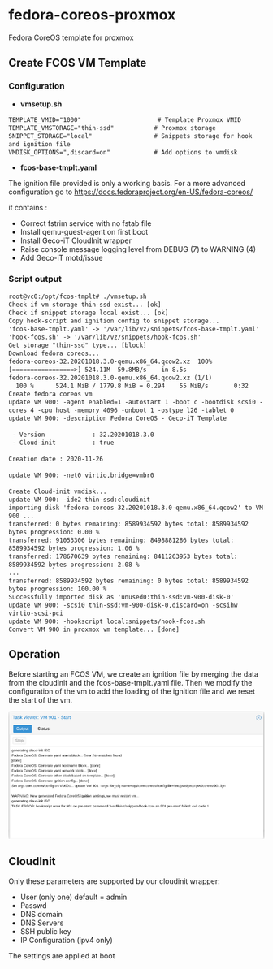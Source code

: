 # fedora-coreos-proxmox

Fedora CoreOS template for proxmox

## Create FCOS VM Template

### Configuration

* **vmsetup.sh**

```
TEMPLATE_VMID="1000"                     # Template Proxmox VMID 
TEMPLATE_VMSTORAGE="thin-ssd"           # Proxmox storage  
SNIPPET_STORAGE="local"                 # Snippets storage for hook and ignition file
VMDISK_OPTIONS=",discard=on"            # Add options to vmdisk
```

* **fcos-base-tmplt.yaml**

The ignition file provided is only a working basis.
For a more advanced configuration go to https://docs.fedoraproject.org/en-US/fedora-coreos/

it contains :

* Correct fstrim service with no fstab file
* Install qemu-guest-agent on first boot
* Install Geco-iT CloudInit wrapper
* Raise console message logging level from DEBUG (7) to WARNING (4)
* Add Geco-iT motd/issue

### Script output
```
root@vc0:/opt/fcos-tmplt# ./vmsetup.sh 
Check if vm storage thin-ssd exist... [ok]
Check if snippet storage local exist... [ok]
Copy hook-script and ignition config to snippet storage...
'fcos-base-tmplt.yaml' -> '/var/lib/vz/snippets/fcos-base-tmplt.yaml'
'hook-fcos.sh' -> '/var/lib/vz/snippets/hook-fcos.sh'
Get storage "thin-ssd" type... [block]
Download fedora coreos...
fedora-coreos-32.20201018.3.0-qemu.x86_64.qcow2.xz  100%[=================>] 524.11M  59.8MB/s    in 8.5s    
fedora-coreos-32.20201018.3.0-qemu.x86_64.qcow2.xz (1/1)
  100 %      524.1 MiB / 1779.8 MiB = 0.294    55 MiB/s       0:32             
Create fedora coreos vm 
update VM 900: -agent enabled=1 -autostart 1 -boot c -bootdisk scsi0 -cores 4 -cpu host -memory 4096 -onboot 1 -ostype l26 -tablet 0
update VM 900: -description Fedora CoreOS - Geco-iT Template

 - Version             : 32.20201018.3.0
 - Cloud-init          : true

Creation date : 2020-11-26

update VM 900: -net0 virtio,bridge=vmbr0

Create Cloud-init vmdisk...
update VM 900: -ide2 thin-ssd:cloudinit
importing disk 'fedora-coreos-32.20201018.3.0-qemu.x86_64.qcow2' to VM 900 ...
transferred: 0 bytes remaining: 8589934592 bytes total: 8589934592 bytes progression: 0.00 %
transferred: 91053306 bytes remaining: 8498881286 bytes total: 8589934592 bytes progression: 1.06 %
transferred: 178670639 bytes remaining: 8411263953 bytes total: 8589934592 bytes progression: 2.08 %
...
transferred: 8589934592 bytes remaining: 0 bytes total: 8589934592 bytes progression: 100.00 %
Successfully imported disk as 'unused0:thin-ssd:vm-900-disk-0'
update VM 900: -scsi0 thin-ssd:vm-900-disk-0,discard=on -scsihw virtio-scsi-pci
update VM 900: -hookscript local:snippets/hook-fcos.sh
Convert VM 900 in proxmox vm template... [done]
```

## Operation

Before starting an FCOS VM, we create an ignition file by merging the data from the cloudinit and the fcos-base-tmplt.yaml file.
Then we modify the configuration of the vm to add the loading of the ignition file and we reset the start of the vm.

<p align="center">
  <img src="./screenshot/fcos_proxmox_first_start.png" alt="">
</p>

## CloudInit

Only these parameters are supported by our cloudinit wrapper:

* User (only one) default = admin
* Passwd
* DNS domain
* DNS Servers
* SSH public key
* IP Configuration (ipv4 only)

The settings are applied at boot
